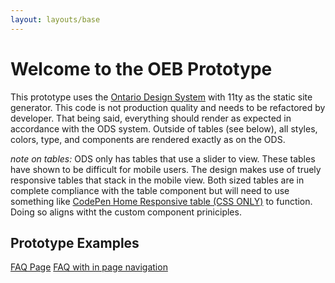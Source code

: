 ```yaml
---
layout: layouts/base
---
```



# Welcome to the OEB Prototype

This prototype uses the [Ontario Design System](https://designsystem.ontario.ca/) with 11ty as the static site generator. This code is not production quality and needs to be refactored by developer. That being said, everything should render as expected in accordance with the ODS system. Outside of tables (see below), all styles, colors, type, and components are rendered exactly as on the ODS.

_note on tables:_
ODS only has tables that use a slider to view. These tables have shown to be difficult for mobile users. The design makes use of truely responsive tables that stack in the mobile view. Both sized tables are in complete compliance with the table component but will need to use something like [CodePen Home
Responsive table (CSS ONLY)](https://codepen.io/ind88/pen/egNzOP) to function. Doing so aligns witht the custom component priniciples.

## Prototype Examples
[FAQ Page](/faqs/)
[FAQ with in page navigation](/withnav/)